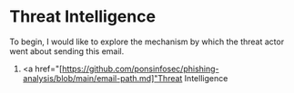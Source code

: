 # Threat Intelligence

To begin, I would like to explore the mechanism by which the threat actor went about sending this email.
1. <a href="[https://github.com/ponsinfosec/phishing-analysis/blob/main/email-path.md]"Threat Intelligence</a>
